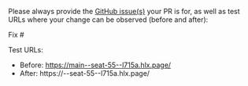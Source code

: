Please always provide the [GitHub issue(s)](../issues) your PR is for, as well as test URLs where your change can be observed (before and after):

Fix #<gh-issue-id>

Test URLs:
- Before: https://main--seat-55--l715a.hlx.page/
- After: https://<branch>--seat-55--l715a.hlx.page/
